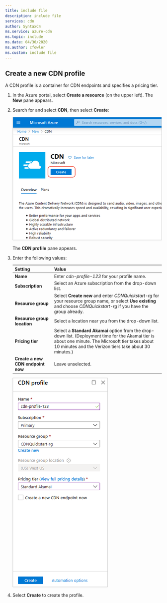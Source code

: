 ```yaml
---
title: include file
description: include file
services: cdn
author: SyntaxC4
ms.service: azure-cdn
ms.topic: include
ms.date: 04/30/2020
ms.author: cfowler
ms.custom: include file
---
```


## Create a new CDN profile

A CDN profile is a container for CDN endpoints and specifies a pricing tier.

1. In the Azure portal, select **Create a resource** (on the upper left). The **New** pane appears.
   
1. Search for and select **CDN**, then select **Create**:
   
    ![Select CDN resource](./media/cdn-create-profile/cdn-new-resource.png)

    The **CDN profile** pane appears.

1. Enter the following values:
   
    | Setting  | Value |
    | -------- | ----- |
    | **Name** | Enter *cdn-profile-123* for your profile name. |
    | **Subscription** | Select an Azure subscription from the drop-down list. |
    | **Resource group** | Select **Create new** and enter *CDNQuickstart-rg* for your resource group name, or select **Use existing** and choose *CDNQuickstart-rg* if you have the group already. | 
    | **Resource group location** | Select a location near you from the drop-down list. |
    | **Pricing tier** | Select a **Standard Akamai** option from the drop-down list. (Deployment time for the Akamai tier is about one minute. The Microsoft tier takes about 10 minutes and the Verizon tiers take about 30 minutes.) |
    | **Create a new CDN endpoint now** | Leave unselected. |  
   
    ![New CDN profile](./media/cdn-create-profile/cdn-new-profile.png)

1. Select **Create** to create the profile.

